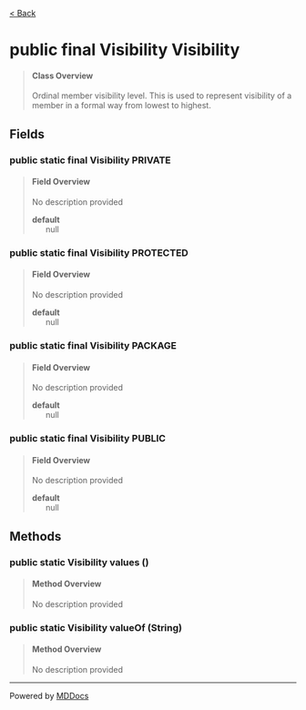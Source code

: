[< Back](../README.md)
# public final Visibility Visibility #
>#### Class Overview ####
>Ordinal member visibility level. This is used to represent visibility of
 a member in a formal way from lowest to highest.
## Fields ##
### public static final Visibility PRIVATE ###
>#### Field Overview ####
>No description provided
>
>**default**<br />
>&nbsp;&nbsp;&nbsp;&nbsp;&nbsp;&nbsp;null
>
### public static final Visibility PROTECTED ###
>#### Field Overview ####
>No description provided
>
>**default**<br />
>&nbsp;&nbsp;&nbsp;&nbsp;&nbsp;&nbsp;null
>
### public static final Visibility PACKAGE ###
>#### Field Overview ####
>No description provided
>
>**default**<br />
>&nbsp;&nbsp;&nbsp;&nbsp;&nbsp;&nbsp;null
>
### public static final Visibility PUBLIC ###
>#### Field Overview ####
>No description provided
>
>**default**<br />
>&nbsp;&nbsp;&nbsp;&nbsp;&nbsp;&nbsp;null
>
## Methods ##
### public static Visibility values () ###
>#### Method Overview ####
>No description provided
>
### public static Visibility valueOf (String) ###
>#### Method Overview ####
>No description provided
>

---
Powered by [MDDocs](https://github.com/VRCube/MDDocs)